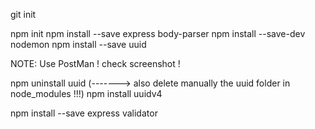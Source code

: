 git init

npm init
npm install --save express body-parser
npm install --save-dev nodemon
npm install --save uuid

NOTE: Use PostMan ! check screenshot !

npm uninstall uuid                               (------->   also delete manually the uuid folder in node_modules !!!)
npm install uuidv4

npm install --save express validator